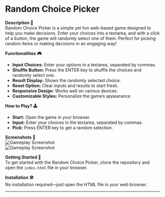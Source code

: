 # Random Choice Picker

**Description 📃**  
Random Choice Picker is a simple yet fun web-based game designed to help you make decisions. Enter your choices into a textarea, and with a click of a button, the game will randomly select one of them. Perfect for picking random items or making decisions in an engaging way!

**Functionalities 🎮**  
- **Input Choices:** Enter your options in a textarea, separated by commas.
- **Shuffle Button:** Press the ENTER key to shuffle the choices and randomly select one.
- **Result Display:** Shows the randomly selected choice.
- **Reset Option:** Clear inputs and results to start fresh.
- **Responsive Design:** Works well on various devices.
- **Customizable Styles:** Personalize the game’s appearance.

**How to Play? 🕹️**  
- **Start:** Open the game in your browser.
- **Input:** Enter your choices in the textarea, separated by commas.
- **Pick:** Press ENTER key to get a random selection.

**Screenshots 📸**  
![Gameplay Screenshot](link-to-screenshot1)  
![Gameplay Screenshot](link-to-screenshot2)

**Getting Started 🚀**  
To get started with the Random Choice Picker, clone the repository and open the `index.html` file in your browser.

**Installation 🛠️**  
No installation required—just open the HTML file in your web browser.

---

